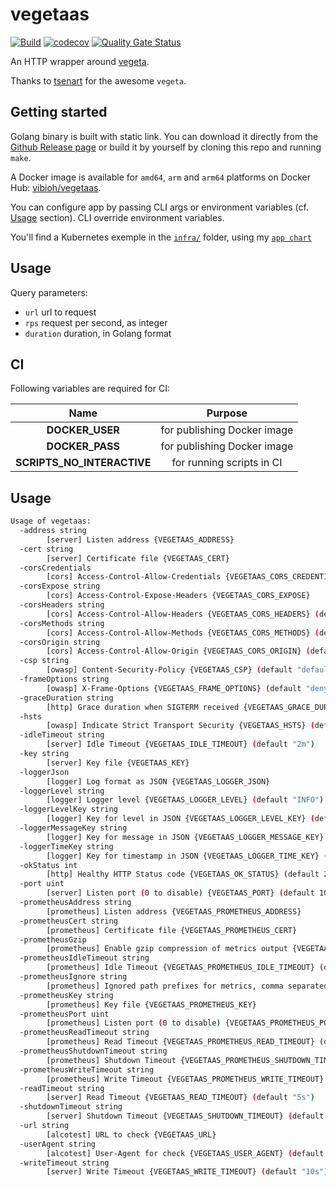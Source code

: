 # vegetaas

[![Build](https://github.com/ViBiOh/vegetaas/workflows/Build/badge.svg)](https://github.com/ViBiOh/vegetaas/actions)
[![codecov](https://codecov.io/gh/ViBiOh/vegetaas/branch/main/graph/badge.svg)](https://codecov.io/gh/ViBiOh/vegetaas)
[![Quality Gate Status](https://sonarcloud.io/api/project_badges/measure?project=ViBiOh_vegetaas&metric=alert_status)](https://sonarcloud.io/dashboard?id=ViBiOh_vegetaas)

An HTTP wrapper around [vegeta](https://github.com/tsenart/vegeta).

Thanks to [tsenart](https://github.com/tsenart) for the awesome `vegeta`.

## Getting started

Golang binary is built with static link. You can download it directly from the [Github Release page](https://github.com/ViBiOh/vegetaas/releases) or build it by yourself by cloning this repo and running `make`.

A Docker image is available for `amd64`, `arm` and `arm64` platforms on Docker Hub: [vibioh/vegetaas](https://hub.docker.com/r/vibioh/vegetaas/tags).

You can configure app by passing CLI args or environment variables (cf. [Usage](#usage) section). CLI override environment variables.

You'll find a Kubernetes exemple in the [`infra/`](infra/) folder, using my [`app chart`](https://github.com/ViBiOh/charts/tree/main/app)

## Usage

Query parameters:

- `url` url to request
- `rps` request per second, as integer
- `duration` duration, in Golang format

## CI

Following variables are required for CI:

|            Name            |           Purpose           |
| :------------------------: | :-------------------------: |
|      **DOCKER_USER**       | for publishing Docker image |
|      **DOCKER_PASS**       | for publishing Docker image |
| **SCRIPTS_NO_INTERACTIVE** |  for running scripts in CI  |

## Usage

```bash
Usage of vegetaas:
  -address string
        [server] Listen address {VEGETAAS_ADDRESS}
  -cert string
        [server] Certificate file {VEGETAAS_CERT}
  -corsCredentials
        [cors] Access-Control-Allow-Credentials {VEGETAAS_CORS_CREDENTIALS}
  -corsExpose string
        [cors] Access-Control-Expose-Headers {VEGETAAS_CORS_EXPOSE}
  -corsHeaders string
        [cors] Access-Control-Allow-Headers {VEGETAAS_CORS_HEADERS} (default "Content-Type")
  -corsMethods string
        [cors] Access-Control-Allow-Methods {VEGETAAS_CORS_METHODS} (default "GET")
  -corsOrigin string
        [cors] Access-Control-Allow-Origin {VEGETAAS_CORS_ORIGIN} (default "*")
  -csp string
        [owasp] Content-Security-Policy {VEGETAAS_CSP} (default "default-src 'self'; base-uri 'self'")
  -frameOptions string
        [owasp] X-Frame-Options {VEGETAAS_FRAME_OPTIONS} (default "deny")
  -graceDuration string
        [http] Grace duration when SIGTERM received {VEGETAAS_GRACE_DURATION} (default "30s")
  -hsts
        [owasp] Indicate Strict Transport Security {VEGETAAS_HSTS} (default true)
  -idleTimeout string
        [server] Idle Timeout {VEGETAAS_IDLE_TIMEOUT} (default "2m")
  -key string
        [server] Key file {VEGETAAS_KEY}
  -loggerJson
        [logger] Log format as JSON {VEGETAAS_LOGGER_JSON}
  -loggerLevel string
        [logger] Logger level {VEGETAAS_LOGGER_LEVEL} (default "INFO")
  -loggerLevelKey string
        [logger] Key for level in JSON {VEGETAAS_LOGGER_LEVEL_KEY} (default "level")
  -loggerMessageKey string
        [logger] Key for message in JSON {VEGETAAS_LOGGER_MESSAGE_KEY} (default "message")
  -loggerTimeKey string
        [logger] Key for timestamp in JSON {VEGETAAS_LOGGER_TIME_KEY} (default "time")
  -okStatus int
        [http] Healthy HTTP Status code {VEGETAAS_OK_STATUS} (default 204)
  -port uint
        [server] Listen port (0 to disable) {VEGETAAS_PORT} (default 1080)
  -prometheusAddress string
        [prometheus] Listen address {VEGETAAS_PROMETHEUS_ADDRESS}
  -prometheusCert string
        [prometheus] Certificate file {VEGETAAS_PROMETHEUS_CERT}
  -prometheusGzip
        [prometheus] Enable gzip compression of metrics output {VEGETAAS_PROMETHEUS_GZIP}
  -prometheusIdleTimeout string
        [prometheus] Idle Timeout {VEGETAAS_PROMETHEUS_IDLE_TIMEOUT} (default "10s")
  -prometheusIgnore string
        [prometheus] Ignored path prefixes for metrics, comma separated {VEGETAAS_PROMETHEUS_IGNORE}
  -prometheusKey string
        [prometheus] Key file {VEGETAAS_PROMETHEUS_KEY}
  -prometheusPort uint
        [prometheus] Listen port (0 to disable) {VEGETAAS_PROMETHEUS_PORT} (default 9090)
  -prometheusReadTimeout string
        [prometheus] Read Timeout {VEGETAAS_PROMETHEUS_READ_TIMEOUT} (default "5s")
  -prometheusShutdownTimeout string
        [prometheus] Shutdown Timeout {VEGETAAS_PROMETHEUS_SHUTDOWN_TIMEOUT} (default "5s")
  -prometheusWriteTimeout string
        [prometheus] Write Timeout {VEGETAAS_PROMETHEUS_WRITE_TIMEOUT} (default "10s")
  -readTimeout string
        [server] Read Timeout {VEGETAAS_READ_TIMEOUT} (default "5s")
  -shutdownTimeout string
        [server] Shutdown Timeout {VEGETAAS_SHUTDOWN_TIMEOUT} (default "10s")
  -url string
        [alcotest] URL to check {VEGETAAS_URL}
  -userAgent string
        [alcotest] User-Agent for check {VEGETAAS_USER_AGENT} (default "Alcotest")
  -writeTimeout string
        [server] Write Timeout {VEGETAAS_WRITE_TIMEOUT} (default "10s")
```

